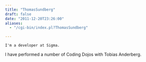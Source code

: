 ```yaml
---
title: "ThomasSundberg"
draft: false
date: "2011-12-20T23:26:00"
aliases:
  - "/cgi-bin/index.pl?ThomasSundberg"

---
```

    I'm a developer at Sigma.

I have performed a number of Coding Dojos with Tobias Anderberg.

